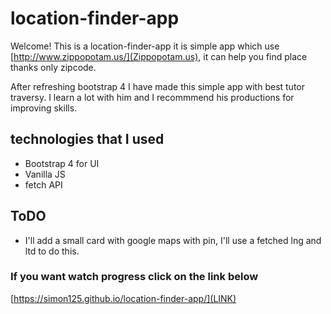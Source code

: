 # location-finder-app

Welcome! This is a location-finder-app it is simple app which use [http://www.zippopotam.us/](Zippopotam.us),
it can help you find place thanks only zipcode.

After refreshing bootstrap 4 I have made this simple app with best tutor traversy. I learn a lot with him and I recommmend his productions for improving skills. 

## technologies that I used

- Bootstrap 4 for UI
- Vanilla JS
- fetch API

## ToDO

- I'll add a small card with google maps with pin, I'll use a fetched lng and ltd to do this.

### If you want watch progress click on the link below 

[https://simon125.github.io/location-finder-app/](LINK)